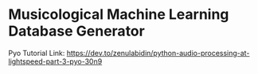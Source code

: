 # Musicological Machine Learning Database Generator


Pyo Tutorial Link: https://dev.to/zenulabidin/python-audio-processing-at-lightspeed-part-3-pyo-30n9